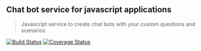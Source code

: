 ## Chat bot service for javascript applications

> Javascript service to create chat bots with your custom questions and scenarios

[![Build Status](https://travis-ci.org/hackash/chatbot-service.svg?branch=master)](https://travis-ci.org/hackash/chatbot-service)
[![Coverage Status](https://coveralls.io/repos/github/hackash/chatbot-service/badge.svg?branch=master)](https://coveralls.io/github/hackash/chatbot-service?branch=master)
